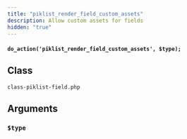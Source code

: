 ```yaml
---
title: "piklist_render_field_custom_assets"
description: Allow custom assets for fields
hidden: "true"
---
```


#### `do_action('piklist_render_field_custom_assets', $type);`


## Class
`class-piklist-field.php`

## Arguments

### `$type`